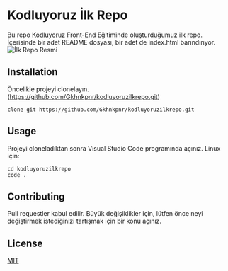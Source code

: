 # Kodluyoruz İlk Repo
Bu repo [Kodluyoruz](https://www.kodluyoruz.org) Front-End Eğitiminde oluşturduğumuz ilk repo. İçerisinde bir adet README dosyası, bir adet de index.html barındırıyor.
![İlk Repo Resmi](https://www.hizliresim.com/8ufz1cw)

## Installation

Öncelikle projeyi clonelayın. (https://github.com/Gkhnkpnr/kodluyoruzilkrepo.git)

```
clone git https://github.com/Gkhnkpnr/kodluyoruzilkrepo.git
```
## Usage

Projeyi cloneladıktan sonra Visual Studio Code programında açınız.
Linux için:
```
cd kodluyoruzilkrepo
code .
```

## Contributing

Pull requestler kabul edilir. Büyük değişiklikler için, lütfen önce neyi değiştirmek istediğinizi tartışmak için bir konu açınız.

## License

[MIT](https://choosealicense.com/licenses/mit/)

